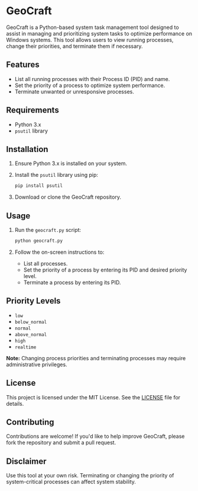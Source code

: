 # GeoCraft

GeoCraft is a Python-based system task management tool designed to assist in managing and prioritizing system tasks to optimize performance on Windows systems. This tool allows users to view running processes, change their priorities, and terminate them if necessary.

## Features

- List all running processes with their Process ID (PID) and name.
- Set the priority of a process to optimize system performance.
- Terminate unwanted or unresponsive processes.

## Requirements

- Python 3.x
- `psutil` library

## Installation

1. Ensure Python 3.x is installed on your system.
2. Install the `psutil` library using pip:

   ```bash
   pip install psutil
   ```

3. Download or clone the GeoCraft repository.

## Usage

1. Run the `geocraft.py` script:

   ```bash
   python geocraft.py
   ```

2. Follow the on-screen instructions to:
   - List all processes.
   - Set the priority of a process by entering its PID and desired priority level.
   - Terminate a process by entering its PID.

## Priority Levels

- `low`
- `below_normal`
- `normal`
- `above_normal`
- `high`
- `realtime`

**Note:** Changing process priorities and terminating processes may require administrative privileges.

## License

This project is licensed under the MIT License. See the [LICENSE](LICENSE) file for details.

## Contributing

Contributions are welcome! If you'd like to help improve GeoCraft, please fork the repository and submit a pull request.

## Disclaimer

Use this tool at your own risk. Terminating or changing the priority of system-critical processes can affect system stability.
